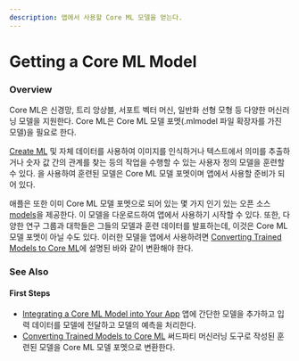 ```yaml
---
description: 앱에서 사용할 Core ML 모델을 얻는다.
---
```


# Getting a Core ML Model

### Overview

Core ML은 신경망, 트리 앙상블, 서포트 벡터 머신, 일반화 선형 모형 등 다양한 머신러닝 모델을 지원한다. Core ML은 Core ML 모델 포멧\(.mlmodel 파일 확장자를 가진 모델\)을 필요로 한다.

[Create ML](https://developer.apple.com/documentation/createml) 및 자체 데이터를 사용하여 이미지를 인식하거나 텍스트에서 의미를 추출하거나 숫자 값 간의 관계를 찾는 등의 작업을 수행할 수 있는 사용자 정의 모델을 훈련할 수 있다. 을 사용하여 훈련된 모델은 Core ML 모델 포멧이며 앱에서 사용할 준비가 되어 있다.

애플은 또한 이미 Core ML 모델 포멧으로 되어 있는 몇 가지 인기 있는 오픈 소스 [models](https://developer.apple.com/machine-learning/models/)을 제공한다. 이 모델을 다운로드하여 앱에서 사용하기 시작할 수 있다. 또한, 다양한 연구 그룹과 대학들은 그들의 모델과 훈련 데이터를 발표하는데, 이것은 Core ML 모델 포멧이 아닐 수도 있다. 이러한 모델을 앱에서 사용하려면 [Converting Trained Models to Core ML](https://developer.apple.com/documentation/coreml/converting_trained_models_to_core_ml)에 설명된 바와 같이 변환해야 한다.



### See Also

#### First Steps

* [Integrating a Core ML Model into Your App](https://developer.apple.com/documentation/coreml/integrating_a_core_ml_model_into_your_app) 앱에 간단한 모델을 추가하고 입력 데이터를 모델에 전달하고 모델의 예측을 처리한다.
* [Converting Trained Models to Core ML](https://developer.apple.com/documentation/coreml/converting_trained_models_to_core_ml) 써드파티 머신러닝 도구로 작성된 훈련된 모델을 Core ML 모델 포멧으로 변환한다.

